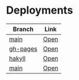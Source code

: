 # Deployments

| Branch | Link |
| --- | --- |
| [main](https://github.com/visortelle/haskellfoundation.github.io/tree/) | [Open](https://visortelle.github.io/haskellfoundation.github.io/) |
| [gh-pages](https://github.com/visortelle/haskellfoundation.github.io/tree/gh-pages) | [Open](https://visortelle.github.io/haskellfoundation.github.io/branches/gh-pages) |
| [hakyll](https://github.com/visortelle/haskellfoundation.github.io/tree/hakyll) | [Open](https://visortelle.github.io/haskellfoundation.github.io/branches/hakyll) |
| [main](https://github.com/visortelle/haskellfoundation.github.io/tree/main) | [Open](https://visortelle.github.io/haskellfoundation.github.io/branches/main) |
